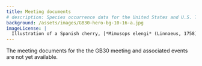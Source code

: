 ```yaml
---
title: Meeting documents
# description: Species occurrence data for the United States and U.S. Territories.
background: /assets/images/GB30-hero-bg-10-16-a.jpg
imageLicense: |
  Illustration of a Spanish cherry, [*Mimusops elengi* (Linnaeus, 1758)](https://www.gbif.org/species/2883768) from Plants of the coast of Coromandel. London, 1795-1819. Via the [Biodiversity Heritage Library](https://flic.kr/p/adXBiW)
---
```


The meeting documents for the the GB30 meeting and associated events are not yet available. 


 
